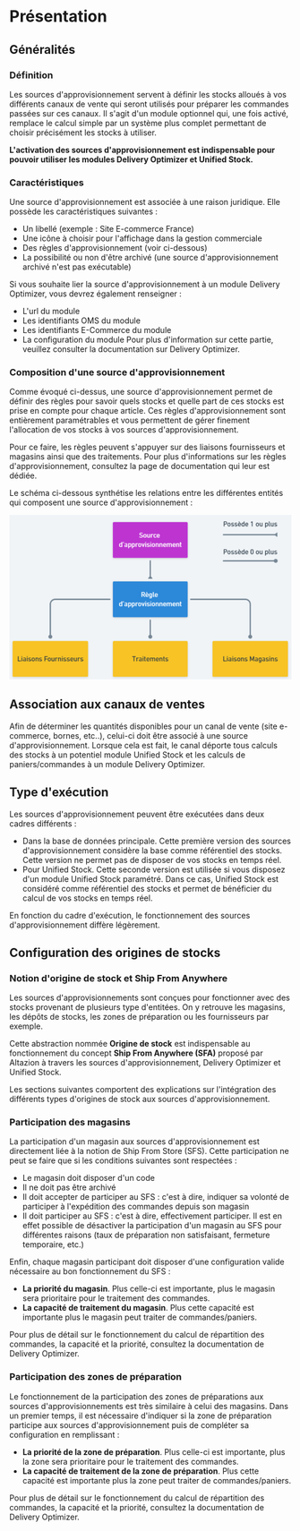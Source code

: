 # Présentation

## Généralités

### Définition

Les sources d'approvisionnement servent à définir les stocks alloués à vos différents canaux de vente qui seront utilisés pour préparer les commandes passées sur ces canaux.
Il s'agit d'un module optionnel qui, une fois activé, remplace le calcul simple par un système plus complet permettant de choisir précisément les stocks à utiliser.

__L'activation des sources d'approvisionnement est indispensable pour pouvoir utiliser les modules Delivery Optimizer et Unified Stock.__

### Caractéristiques

Une source d'approvisionnement est associée à une raison juridique. Elle possède les caractéristiques suivantes :
- Un libellé (exemple : Site E-commerce France)
- Une icône à choisir pour l'affichage dans la gestion commerciale
- Des règles d'approvisionnement (voir ci-dessous)
- La possibilité ou non d'être archivé (une source d'approvisionnement archivé n'est pas exécutable)

Si vous souhaite lier la source d'approvisionnement à un module Delivery Optimizer, vous devrez également renseigner :
- L'url du module
- Les identifiants OMS du module
- Les identifiants E-Commerce du module
- La configuration du module
Pour plus d'information sur cette partie, veuillez consulter la documentation sur Delivery Optimizer.

### Composition d'une source d'approvisionnement

Comme évoqué ci-dessus, une source d'approvisionnement permet de définir des règles pour savoir quels stocks et quelle part de ces stocks est prise en compte pour chaque article. Ces règles d'approvisionnement sont entièrement paramétrables et vous permettent de gérer finement l'allocation de vos stocks à vos sources d'approvisionnement.

Pour ce faire, les règles peuvent s'appuyer sur des liaisons fournisseurs et magasins ainsi que des traitements. Pour plus d'informations sur les règles d'approvisionnement, consultez la page de documentation qui leur est dédiée.

Le schéma ci-dessous synthétise les relations entre les différentes entités qui composent une source d'approvisionnement :

![Composition d'une source d'appro](img/CompositionSourceAppro.png)

## Association aux canaux de ventes

Afin de déterminer les quantités disponibles pour un canal de vente (site e-commerce, bornes, etc..), celui-ci doit être associé à une source d'approvisionnement. Lorsque cela est fait, le canal déporte tous calculs des stocks à un potentiel module Unified Stock et les calculs de paniers/commandes à un module Delivery Optimizer.

## Type d'exécution

Les sources d'approvisionnement peuvent être exécutées dans deux cadres différents :
- Dans la base de données principale. Cette première version des sources d'approvisionnement considère la base comme référentiel des stocks. Cette version ne permet pas de disposer de vos stocks en temps réel.
- Pour Unified Stock. Cette seconde version est utilisée si vous disposez d'un module Unified Stock paramétré. Dans ce cas, Unified Stock est considéré comme référentiel des stocks et permet de bénéficier du calcul de vos stocks en temps réel.

En fonction du cadre d'exécution, le fonctionnement des sources d'approvisionnement diffère légèrement.

## Configuration des origines de stocks

### Notion d'origine de stock et Ship From Anywhere

Les sources d'approvisionnements sont conçues pour fonctionner avec des stocks provenant de plusieurs type d'entitées. On y retrouve les magasins, les dépôts de stocks, les zones de préparation ou les fournisseurs par exemple.

Cette abstraction nommée __Origine de stock__ est indispensable au fonctionnement du concept __Ship From Anywhere (SFA)__ proposé par Altazion à travers les sources d'approvisionnement, Delivery Optimizer et Unified Stock.

Les sections suivantes comportent des explications sur l'intégration des différents types d'origines de stock aux sources d'approvisionnement.

### Participation des magasins

La participation d'un magasin aux sources d'approvisionnement est directement liée à la notion de Ship From Store (SFS). Cette participation ne peut se faire que si les conditions suivantes sont respectées :
- Le magasin doit disposer d'un code
- Il ne doit pas être archivé
- Il doit accepter de participer au SFS : c'est à dire, indiquer sa volonté de participer à l'expédition des commandes depuis son magasin
- Il doit participer au SFS : c'est à dire, effectivement participer. Il est en effet possible de désactiver la participation d'un magasin au SFS pour différentes raisons (taux de préparation non satisfaisant, fermeture temporaire, etc.)

Enfin, chaque magasin participant doit disposer d'une configuration valide nécessaire au bon fonctionnement du SFS :

- __La priorité du magasin__. Plus celle-ci est importante, plus le magasin sera prioritaire pour le traitement des commandes.
- __La capacité de traitement du magasin__. Plus cette capacité est importante plus le magasin peut traiter de commandes/paniers.

Pour plus de détail sur le fonctionnement du calcul de répartition des commandes, la capacité et la priorité, consultez la documentation de Delivery Optimizer.

### Participation des zones de préparation

Le fonctionnement de la participation des zones de préparations aux sources d'approvisionnements est très similaire à celui des magasins. Dans un premier temps, il est nécessaire d'indiquer si la zone de préparation participe aux sources d'approvisionnement puis de compléter sa configuration en remplissant :
- __La priorité de la zone de préparation__. Plus celle-ci est importante, plus la zone sera prioritaire pour le traitement des commandes.
- __La capacité de traitement de la zone de préparation__. Plus cette capacité est importante plus la zone peut traiter de commandes/paniers.

Pour plus de détail sur le fonctionnement du calcul de répartition des commandes, la capacité et la priorité, consultez la documentation de Delivery Optimizer.